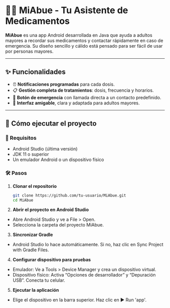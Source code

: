# 👵💊 MiAbue - Tu Asistente de Medicamentos

**MiAbue** es una app Android desarrollada en Java que ayuda a adultos mayores a recordar sus medicamentos y contactar rápidamente en caso de emergencia. Su diseño sencillo y cálido está pensado para ser fácil de usar por personas mayores.

---

## ✨ Funcionalidades

- ⏰ **Notificaciones programadas** para cada dosis.
- 📋 **Gestión completa de tratamientos**: dosis, frecuencia y horarios.
- 🚨 **Botón de emergencia** con llamada directa a un contacto predefinido.
- 🧓 **Interfaz amigable**, clara y adaptada para adultos mayores.

---

## 🚀 Cómo ejecutar el proyecto

### 🔧 Requisitos

- Android Studio (última versión)
- JDK 11 o superior
- Un emulador Android o un dispositivo físico

### 🛠️ Pasos

1. **Clonar el repositorio**

   ```bash
   git clone https://github.com/tu-usuario/MiAbue.git
   cd MiAbue
2. **Abrir el proyecto en Android Studio**

- Abre Android Studio y ve a File > Open.
- Selecciona la carpeta del proyecto MiAbue.

3. **Sincronizar Gradle**

- Android Studio lo hace automáticamente.
  Si no, haz clic en Sync Project with Gradle Files.

4. **Configurar dispositivo para pruebas**

- Emulador:
  Ve a Tools > Device Manager y crea un dispositivo virtual.
- Dispositivo físico:
  Activa “Opciones de desarrollador” y “Depuración USB”. Conecta tu celular.

5. **Ejecutar la aplicación**

- Elige el dispositivo en la barra superior.
  Haz clic en ▶️ Run 'app'.

